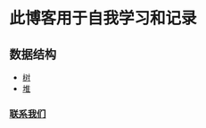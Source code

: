 # 此博客用于自我学习和记录

## 数据结构
* [树](/blog/datastruct/tree/)
* [堆](/blog/datastruct/heap/)

### [联系我们](/blog/contact/)